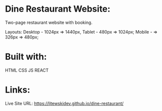 # Dine Restaurant Website:
 Two-page restaurant website with booking.

 Layouts:
 Desktop - 1024px => 1440px,
 Tablet - 480px => 1024px;
 Mobile - => 326px => 480px;


# Built with:
HTML
CSS
JS
REACT


# Links:
Live Site URL: https://litewskidev.github.io/dine-restaurant/
